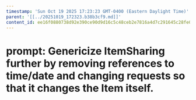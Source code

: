 ```yaml
---
timestamp: 'Sun Oct 19 2025 17:23:23 GMT-0400 (Eastern Daylight Time)'
parent: '[[../20251019_172323.b38b3cf9.md]]'
content_id: ee16f0880738d92e390ce90d9d16c5c48ceb2e7816a4d7c291645c28fe0c1ad8
---
```


# prompt: Genericize ItemSharing further by removing references to time/date and changing requests so that it changes the Item itself.
